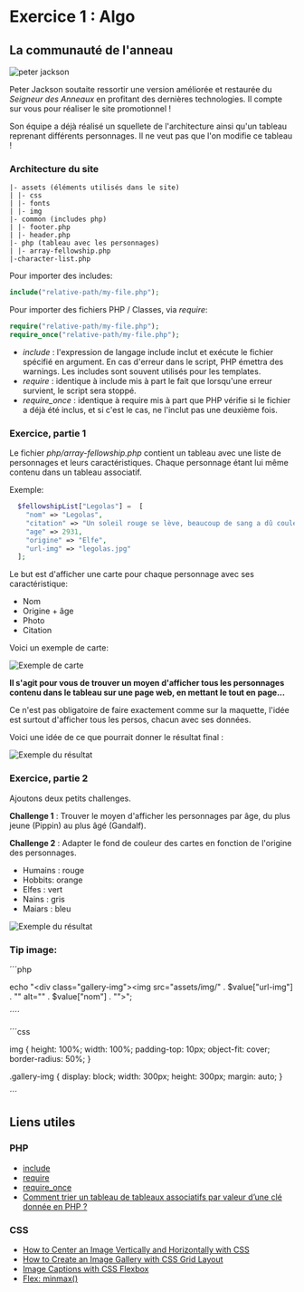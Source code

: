 # Exercice 1 : Algo

## La communauté de l'anneau

![peter jackson](../../_readme_img/peter-jackson.jpg)

Peter Jackson soutaite ressortir une version améliorée et restaurée du _Seigneur des Anneaux_ en profitant des dernières technologies. Il compte sur vous pour réaliser le site promotionnel !

Son équipe a déjà réalisé un squellete de l'architecture ainsi qu'un tableau reprenant différents personnages. Il ne veut pas que l'on modifie ce tableau !

### Architecture du site

```
|- assets (éléments utilisés dans le site)
| |- css
| |- fonts
| |- img
|- common (includes php)
| |- footer.php
| |- header.php
|- php (tableau avec les personnages)
| |- array-fellowship.php
|-character-list.php
```

Pour importer des includes:

```php
include("relative-path/my-file.php");
```

Pour importer des fichiers PHP / Classes, via _require_:

```php
require("relative-path/my-file.php");
require_once("relative-path/my-file.php");
```

- _include_ : l'expression de langage include inclut et exécute le fichier spécifié en argument. En cas d'erreur dans le script, PHP émettra des warnings. Les includes sont souvent utilisés pour les templates.
- _require_ : identique à include mis à part le fait que lorsqu'une erreur survient, le script sera stoppé.
- _require_once_ : identique à require mis à part que PHP vérifie si le fichier a déjà été inclus, et si c'est le cas, ne l'inclut pas une deuxième fois.

### Exercice, partie 1

Le fichier _php/array-fellowship.php_ contient un tableau avec une liste de personnages et leurs caractéristiques. Chaque personnage étant lui même contenu dans un tableau associatif.

Exemple:

```php
  $fellowshipList["Legolas"] =  [
    "nom" => "Legolas",
    "citation" => "Un soleil rouge se lève, beaucoup de sang a dû couler cette nuit...",
    "age" => 2931,
    "origine" => "Elfe",
    "url-img" => "legolas.jpg"
  ];
```

Le but est d'afficher une carte pour chaque personnage avec ses caractéristique:

- Nom
- Origine + âge
- Photo
- Citation

Voici un exemple de carte:

![Exemple de carte](../../_readme_img/algo-character-list-card.png)

**Il s'agit pour vous de trouver un moyen d'afficher tous les personnages contenu dans le tableau sur une page web, en mettant le tout en page...**

Ce n'est pas obligatoire de faire exactement comme sur la maquette, l'idée est surtout d'afficher tous les persos, chacun avec ses données.

Voici une idée de ce que pourrait donner le résultat final :

![Exemple du résultat](../../_readme_img/algo-character-list-v1.png)

### Exercice, partie 2

Ajoutons deux petits challenges.

**Challenge 1** : Trouver le moyen d'afficher les personnages par âge, du plus jeune (Pippin) au plus âgé (Gandalf).

**Challenge 2** : Adapter le fond de couleur des cartes en fonction de l'origine des personnages.

- Humains : rouge
- Hobbits: orange
- Elfes : vert
- Nains : gris
- Maiars : bleu

![Exemple du résultat](../../_readme_img/algo-character-list-v2.png)

### Tip image:

´´´php

echo "<div class=\"gallery-img\"><img src=\"assets/img/" . $value["url-img"] . "\" alt=\"" . $value["nom"] . "\"></div>";

´´´´

´´´css

img {
height: 100%;
width: 100%;
padding-top: 10px;
object-fit: cover;
border-radius: 50%;
}

.gallery-img {
display: block;
width: 300px;
height: 300px;
margin: auto;
}

´´´

## Liens utiles

### PHP

- [include](https://www.php.net/manual/fr/function.include.php)
- [require](https://www.php.net/manual/fr/function.require.php)
- [require_once](https://www.php.net/manual/fr/function.require-once.php)
- [Comment trier un tableau de tableaux associatifs par valeur d’une clé donnée en PHP ?](https://fr.acervolima.com/comment-trier-un-tableau-de-tableaux-associatifs-par-valeur-d-une-cle-donnee-en-php/)

### CSS

- [How to Center an Image Vertically and Horizontally with CSS](https://www.freecodecamp.org/news/how-to-center-an-image-in-css/)
- [How to Create an Image Gallery with CSS Grid Layout](https://www.imarketinx.de/artikel/responsive-image-gallery-with-css-grid.html)
- [Image Captions with CSS Flexbox](https://www.imarketinx.de/artikel/text-centered-on-image.html)
- [Flex: minmax()](<https://developer.mozilla.org/fr/docs/Web/CSS/minmax()>)
